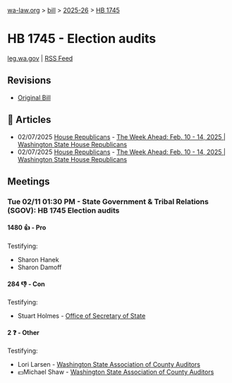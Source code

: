 [wa-law.org](/) > [bill](/bill/) > [2025-26](/bill/2025-26/) > [HB 1745](/bill/2025-26/hb/1745/)

# HB 1745 - Election audits
[leg.wa.gov](https://app.leg.wa.gov/billsummary?BillNumber=1745&Year=2025&Initiative=false) | [RSS Feed](./rss.xml)

## Revisions
* [Original Bill](1/)

## 📰 Articles
* 02/07/2025 [House Republicans](/org/house_republicans/) - [The Week Ahead: Feb. 10 - 14, 2025 | Washington State House Republicans](http://houserepublicans.wa.gov/week/the-week-ahead-feb-10-14-2025/#:~:text=HB%201745)
* 02/07/2025 [House Republicans](/org/house_republicans/) - [The Week Ahead: Feb. 10 - 14, 2025 | Washington State House Republicans](https://houserepublicans.wa.gov/week/the-week-ahead-feb-10-14-2025/#:~:text=HB%201745)

## Meetings
### Tue 02/11 01:30 PM - State Government & Tribal Relations (SGOV): HB 1745 Election audits
#### 1480 👍 - Pro
Testifying:
* Sharon Hanek
* Sharon Damoff

#### 284 👎 - Con
Testifying:
* Stuart Holmes - [Office of Secretary of State](/org/office_of_secretary_of_state/)

#### 2 ❓ - Other
Testifying:
* Lori Larsen - [Washington State Association of County Auditors](/org/washington_state_association_of_county_auditors/)
* 💵Michael Shaw - [Washington State Association of County Auditors](/org/washington_state_association_of_county_auditors/)
